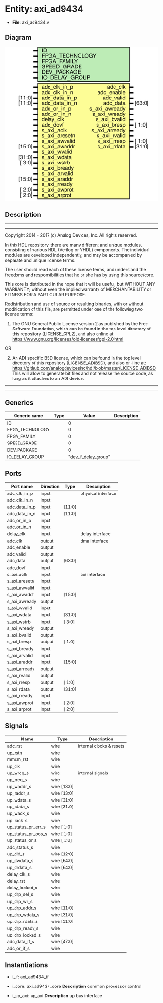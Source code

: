 # Entity: axi_ad9434

- **File**: axi_ad9434.v
## Diagram

![Diagram](axi_ad9434.svg "Diagram")
## Description

 ***************************************************************************
 ***************************************************************************
 Copyright 2014 - 2017 (c) Analog Devices, Inc. All rights reserved.

 In this HDL repository, there are many different and unique modules, consisting
 of various HDL (Verilog or VHDL) components. The individual modules are
 developed independently, and may be accompanied by separate and unique license
 terms.

 The user should read each of these license terms, and understand the
 freedoms and responsibilities that he or she has by using this source/core.

 This core is distributed in the hope that it will be useful, but WITHOUT ANY
 WARRANTY; without even the implied warranty of MERCHANTABILITY or FITNESS FOR
 A PARTICULAR PURPOSE.

 Redistribution and use of source or resulting binaries, with or without modification
 of this file, are permitted under one of the following two license terms:

   1. The GNU General Public License version 2 as published by the
      Free Software Foundation, which can be found in the top level directory
      of this repository (LICENSE_GPL2), and also online at:
      <https://www.gnu.org/licenses/old-licenses/gpl-2.0.html>

 OR

   2. An ADI specific BSD license, which can be found in the top level directory
      of this repository (LICENSE_ADIBSD), and also on-line at:
      https://github.com/analogdevicesinc/hdl/blob/master/LICENSE_ADIBSD
      This will allow to generate bit files and not release the source code,
      as long as it attaches to an ADI device.

 ***************************************************************************
 ***************************************************************************

## Generics

| Generic name    | Type | Value                | Description |
| --------------- | ---- | -------------------- | ----------- |
| ID              |      | 0                    |             |
| FPGA_TECHNOLOGY |      | 0                    |             |
| FPGA_FAMILY     |      | 0                    |             |
| SPEED_GRADE     |      | 0                    |             |
| DEV_PACKAGE     |      | 0                    |             |
| IO_DELAY_GROUP  |      | "dev_if_delay_group" |             |
## Ports

| Port name     | Direction | Type   | Description         |
| ------------- | --------- | ------ | ------------------- |
| adc_clk_in_p  | input     |        |  physical interface |
| adc_clk_in_n  | input     |        |                     |
| adc_data_in_p | input     | [11:0] |                     |
| adc_data_in_n | input     | [11:0] |                     |
| adc_or_in_p   | input     |        |                     |
| adc_or_in_n   | input     |        |                     |
| delay_clk     | input     |        |  delay interface    |
| adc_clk       | output    |        |  dma interface      |
| adc_enable    | output    |        |                     |
| adc_valid     | output    |        |                     |
| adc_data      | output    | [63:0] |                     |
| adc_dovf      | input     |        |                     |
| s_axi_aclk    | input     |        |  axi interface      |
| s_axi_aresetn | input     |        |                     |
| s_axi_awvalid | input     |        |                     |
| s_axi_awaddr  | input     | [15:0] |                     |
| s_axi_awready | output    |        |                     |
| s_axi_wvalid  | input     |        |                     |
| s_axi_wdata   | input     | [31:0] |                     |
| s_axi_wstrb   | input     | [ 3:0] |                     |
| s_axi_wready  | output    |        |                     |
| s_axi_bvalid  | output    |        |                     |
| s_axi_bresp   | output    | [ 1:0] |                     |
| s_axi_bready  | input     |        |                     |
| s_axi_arvalid | input     |        |                     |
| s_axi_araddr  | input     | [15:0] |                     |
| s_axi_arready | output    |        |                     |
| s_axi_rvalid  | output    |        |                     |
| s_axi_rresp   | output    | [ 1:0] |                     |
| s_axi_rdata   | output    | [31:0] |                     |
| s_axi_rready  | input     |        |                     |
| s_axi_awprot  | input     | [ 2:0] |                     |
| s_axi_arprot  | input     | [ 2:0] |                     |
## Signals

| Name               | Type        | Description                |
| ------------------ | ----------- | -------------------------- |
| adc_rst            | wire        |  internal clocks & resets  |
| up_rstn            | wire        |                            |
| mmcm_rst           | wire        |                            |
| up_clk             | wire        |                            |
| up_wreq_s          | wire        |  internal signals          |
| up_rreq_s          | wire        |                            |
| up_waddr_s         | wire [13:0] |                            |
| up_raddr_s         | wire [13:0] |                            |
| up_wdata_s         | wire [31:0] |                            |
| up_rdata_s         | wire [31:0] |                            |
| up_wack_s          | wire        |                            |
| up_rack_s          | wire        |                            |
| up_status_pn_err_s | wire [ 1:0] |                            |
| up_status_pn_oos_s | wire [ 1:0] |                            |
| up_status_or_s     | wire [ 1:0] |                            |
| adc_status_s       | wire        |                            |
| up_dld_s           | wire [12:0] |                            |
| up_dwdata_s        | wire [64:0] |                            |
| up_drdata_s        | wire [64:0] |                            |
| delay_clk_s        | wire        |                            |
| delay_rst          | wire        |                            |
| delay_locked_s     | wire        |                            |
| up_drp_sel_s       | wire        |                            |
| up_drp_wr_s        | wire        |                            |
| up_drp_addr_s      | wire [11:0] |                            |
| up_drp_wdata_s     | wire [31:0] |                            |
| up_drp_rdata_s     | wire [31:0] |                            |
| up_drp_ready_s     | wire        |                            |
| up_drp_locked_s    | wire        |                            |
| adc_data_if_s      | wire [47:0] |                            |
| adc_or_if_s        | wire        |                            |
## Instantiations

- i_if: axi_ad9434_if
- i_core: axi_ad9434_core
**Description**
 common processor control

- i_up_axi: up_axi
**Description**
 up bus interface

